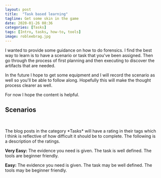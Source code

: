 ```yaml
---
layout: post
title:  "Task based learning"
tagline: Get some skin in the game
date: 2020-01-26 08:36
categories: [Tasks]
tags: [Intro, tasks, how-to, tools]
image: robleebrag.jpg
---
```


I wanted to provide some guidance on how to do forensics. I find the best way to learn is to have a scenario or task that you've been assigned. Then go through the process of first planning and then executing to discover the artifacts that are needed. 

In the future I hope to get some equipment and I will record the scenario as well so you'll be able to follow along. Hopefully this will make the thought process clearer as well. 

For now I hope the content is helpful.

## Scenarios
<p>&nbsp;</p>
The blog posts in the category *Tasks* will have a rating in their tags which I think is reflective of how difficult it should be to complete. The following is a description of the ratings.

**Very Easy:** The evidence you need is given. The task is well defined. The tools are beginner friendly.

**Easy:** The evidence you need is given. The task may be well defined. The tools may be beginner friendly.
